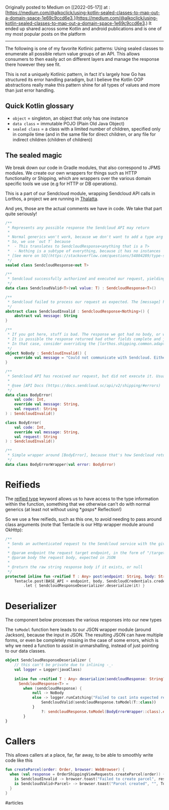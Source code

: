 Originally posted to Medium on [[2022-05-17]] at : [https://medium.com/@alkoclick/using-kotlin-sealed-classes-to-map-out-a-domain-space-1e69c9ccd6e3.](https://medium.com/@alkoclick/using-kotlin-sealed-classes-to-map-out-a-domain-space-1e69c9ccd6e3.) It ended up shared across some Kotlin and android publications and is one of my most popular posts on the platform

---

The following is one of my favorite Kotlinic patterns: Using sealed classes to enumerate all possible return value groups of an API. This allows consumers to then easily act on different layers and manage the response there however they see fit.

This is not a uniquely Kotlinic pattern, in fact it's largely how Go has structured its error handling paradigm, but I believe the Kotlin OOP abstractions really make this pattern shine for all types of values and more than just error handling.

## Quick Kotlin glossary

-   `object` = singleton, an object that only has one instance
-   `data class` = immutable POJO (Plain Old Java Object)
-   `sealed class` = a class with a limited number of children, specified only in compile time (and in the same file for direct children, or any file for indirect children (children of children))

## The sealed magic

We break down our code in Gradle modules, that also correspond to JPMS modules. We create our own wrappers for things such as HTTP functionality or Shipping, which are wrappers over the various domain specific tools we use (e.g for HTTP or DB operations).

This is a part of our Sendcloud module, wrapping Sendcloud API calls in Lorthos, a project we are running in [Thalatta](https://thalatta.io/).

And yes, those are the actual comments we have in code. We take that part quite seriously!

```kotlin
/**  
 * Represents any possible response the Sendcloud API may return  
 *  
 * Normal generics won't work, because we don't want to add a type arg to all children (e.g the Singleton [NoBody])  
 * So, we use `out T` because  
 *  - This translates to SendcloudResponse<anything that is a T>  
 *  - Nothing is a subtype of everything, because it has no instances     
 * [See more on SO](https://stackoverflow.com/questions/54804289/type-safe-usage-of-generic-sealed-classes)  
 */  
sealed class SendcloudResponse<out T>

/**  
 * Sendcloud successfully authorized and executed our request, yielding the response [value]  
 */  
data class SendcloudValid<T>(val value: T) : SendcloudResponse<T>()

/**  
 * Sendcloud failed to process our request as expected. The [message] has more, human-readable, info  
 */  
abstract class SendcloudInvalid : SendcloudResponse<Nothing>() { 
	abstract val message: String  
}

/**  
 * If you got here, stuff is bad. The response we got had no body, or we didn't get a response at all.  
 * It is possible the response returned had other fields complete and just not the body.  
 * In that case, consider overriding the [lorthos.shipping.common.adapter.SendcloudResponseDeserializer.deserialize] logic  
 */  
object NoBody : SendcloudInvalid() { 
	override val message = "Could not communicate with Sendcloud. Either Lorthos did not properly create a request, or Sendcloud API is unavailable"  
}

/**  
 * Sendcloud API has received our request, but did not execute it. Usually 400 or 401  
 *  
 * @see [API Docs (https://docs.sendcloud.sc/api/v2/shipping/#errors)  
 */  
data class BodyError(  
    val code: Int,  
    override val message: String,  
    val request: String  
) : SendcloudInvalid()

class BodyError(  
    val code: Int,  
    override val message: String,  
    val request: String  
) : SendcloudInvalid()

/**  
 * Simple wrapper around [BodyError], because that's how Sendcloud returns it initially  
 */  
data class BodyErrorWrapper(val error: BodyError)
```

# Reifieds

The [reified type](https://kotlinlang.org/docs/inline-functions.html#reified-type-parameters) keyword allows us to have access to the type information within the function, something that we otherwise can't do with normal generics (at least not without using \**gasps*\* Reflection!)

So we use a few reifieds, such as this one, to avoid needing to pass around class arguments (note that Tentacle is our Http wrapper module around OkHttp):

```kotlin
/**  
 * Sends an authenticated request to the Sendcloud service with the given body  
 *  
 * @param endpoint the request target endpoint, in the form of "/target"  
 * @param body the request body, expected in JSON  
 *  
 * @return the raw string response body if it exists, or null  
 */  
protected inline fun <reified T : Any> post(endpoint: String, body: String): SendcloudResponse<T> =  
    Tentacle.post(BASE_API + endpoint, body, SendcloudCredentials.credentials, Headers.contentJson)  
        .let { SendcloudResponseDeserializer.deserialize(it) }
```

# Deserializer

The component below processes the various responses into our new types

The `toModel` function here leads to our JSON wrapper module (around Jackson), because the input in JSON. The resulting JSON can have multiple forms, or even be completely missing in the case of some errors, which is why we need a function to assist in unmarshalling, instead of just pointing to our data classes. 

```kotlin
object SendcloudResponseDeserializer {  
    // this can't be private due to inlining -_-  
    val logger = Logger(javaClass)
    
	inline fun <reified T : Any> deserialize(sendcloudResponse: String?): 
	  SendcloudResponse<T> =  
        when (sendcloudResponse) {  
            null -> NoBody  
            else -> logger.runCatching("Failed to cast into expected response type, falling back to Sendcloud error") {  
                SendcloudValid(sendcloudResponse.toModel(T::class))  
            }  
                ?: sendcloudResponse.toModel(BodyErrorWrapper::class).error  
        }  
}
```


# Callers

This allows callers at a place, far, far away, to be able to smoothly write code like this

```kotlin
fun createParcel(order: Order, browser: WebBrowser) { 
  when (val response = OrderShippingViewRequests.createParcel(order)) {  
    is SendcloudInvalid -> browser.toast("Failed to create parcel", response.message, ToastClass.ERROR, autohide = false)  
    is SendcloudValid<Parcel> -> browser.toast("Parcel created", "", ToastClass.SUCCESS)  
  }  
}
```

#articles 